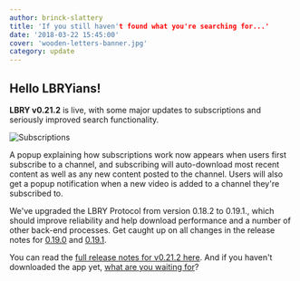 ```yaml
---
author: brinck-slattery
title: 'If you still haven't found what you're searching for...'
date: '2018-03-22 15:45:00'
cover: 'wooden-letters-banner.jpg'
category: update
---
```


## Hello LBRYians!

**LBRY v0.21.2** is live, with some major updates to subscriptions and seriously improved search functionality.

![Subscriptions](https://spee.ch/f/subs-app-drk.png)

A popup explaining how subscriptions work now appears when users first subscribe to a channel, and subscribing will auto-download most recent content as well as any new content posted to the channel.
Users will also get a popup notification when a new video is added to a channel they're subscribed to.

We've upgraded the LBRY Protocol from version 0.18.2 to 0.19.1., which should improve reliability and help download performance and a number of other back-end processes. Get caught up on all changes in the release notes for [0.19.0](https://github.com/lbryio/lbry/releases/tag/v0.19.0) and [0.19.1](https://github.com/lbryio/lbry/releases/tag/v0.19.1).

You can read the [full release notes for v0.21.2 here](https://github.com/lbryio/lbry-desktop/releases). And if you haven't downloaded the app yet, [what are you waiting for](/get?auto=1)?

